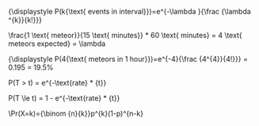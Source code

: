 {\displaystyle P(k{\text{ events in interval}})=e^{-\lambda }{\frac {\lambda ^{k}}{k!}}}

\frac{1 \text{ meteor}}{15 \text{ minutes}} * 60 \text{ minutes} = 4 \text{ meteors expected} = \lambda

{\displaystyle P(4{\text{ meteors in 1 hour}})=e^{-4}{\frac {4^{4}}{4!}}} = 0.195 = 19.5\%

P(T > t) = e^{-\text{rate} * {t}}

P(T \le t) = 1 - e^{-\text{rate} * {t}}

\Pr(X=k)={\binom {n}{k}}p^{k}(1-p)^{n-k}